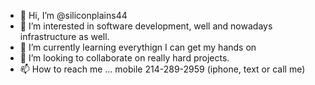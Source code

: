 - 👋 Hi, I’m @siliconplains44
- 👀 I’m interested in software development, well and nowadays infrastructure as well.
- 🌱 I’m currently learning everythign I can get my hands on
- 💞️ I’m looking to collaborate on really hard projects.
- 📫 How to reach me ... mobile 214-289-2959 (iphone, text or call me)
